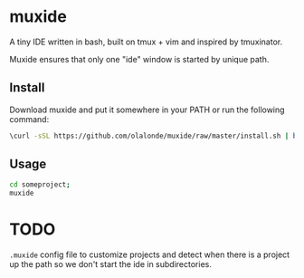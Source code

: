 # muxide

A tiny IDE written in bash, built on tmux + vim and inspired by
tmuxinator.

Muxide ensures that only one "ide" window is started by unique path.

## Install

Download muxide and put it somewhere in your PATH or run the following
command:

```bash
\curl -sSL https://github.com/olalonde/muxide/raw/master/install.sh | bash
```

## Usage

```bash
cd someproject;
muxide
```

# TODO

`.muxide` config file to customize projects and
detect when there is a project up the path so we don't start
the ide in subdirectories.
